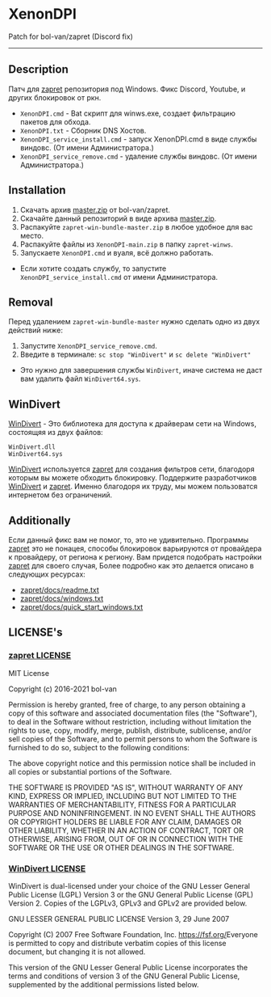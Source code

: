 # XenonDPI
Patch for bol-van/zapret (Discord fix)

--------------------------------------
## Description
Патч для [zapret](https://github.com/bol-van/zapret) репозитория под Windows.
Фикс Discord, Youtube, и других блокировок от ркн.
+ ``` XenonDPI.cmd ``` - Bat скрипт для winws.exe, создает фильтрацию пакетов для обхода.
+ ``` XenonDPI.txt ``` - Сборник DNS Хостов.
+ ``` XenonDPI_service_install.cmd ``` - запуск XenonDPI.cmd в виде службы виндовс. (От имени Администратора.)
+ ``` XenonDPI_service_remove.cmd ``` - удаление службы виндовс. (От имени Администратора.)

## Installation
1. Скачать архив [master.zip](https://github.com/bol-van/zapret-win-bundle/archive/refs/heads/master.zip) от bol-van/zapret.
2. Скачайте данный репозиторий в виде архива [master.zip](https://github.com/ToshiNamura/XenonDPI/archive/refs/heads/master.zip).
3. Распакуйте ``` zapret-win-bundle-master.zip ``` в любое удобное для вас место.
4. Распакуйте файлы из ``` XenonDPI-main.zip ``` в папку ``` zapret-winws ```.
5. Запускаете ``` XenonDPI.cmd ``` и вуаля, всё должно работать.
+ Если хотите создать службу, то запустите ``` XenonDPI_service_install.cmd ``` от имени Администратора.

## Removal
Перед удалением ``` zapret-win-bundle-master ``` нужно сделать одно из двух действий ниже:
1. Запустите ``` XenonDPI_service_remove.cmd ```.
2. Введите в терминале: ``` sc stop "WinDivert" ``` и ``` sc delete "WinDivert" ```
+  Это нужно для завершения службы ``` WinDivert ```, иначе система не даст вам удалить файл ``` WinDivert64.sys ```.

## WinDivert
[WinDivert](https://reqrypt.org/windivert.html) - Это библиотека для доступа к драйверам сети на Windows, состоящяя из двух файлов:
```
WinDivert.dll
WinDivert64.sys
```
[WinDivert](https://reqrypt.org/windivert.html) используется [zapret](https://github.com/bol-van/zapret) для создания фильтров сети, благодоря которым вы можете обходить блокировку.
Поддержите разработчиков [WinDivert](https://reqrypt.org/windivert.html) и [zapret](https://github.com/bol-van/zapret).
Именно благодоря их труду, мы можем пользоватся интернетом без ограничений.

## Additionally
Если данный фикс вам не помог, то, это не удивительно. Программы [zapret](https://github.com/bol-van/zapret) это не понацея,
способы блокировок варьируются от провайдера к провайдеру, от региона к региону. Вам придется подобрать настройки [zapret](https://github.com/bol-van/zapret) для своего случая,
Более подробно как это делается описано в следующих ресурсах:
+ [zapret/docs/readme.txt](https://github.com/bol-van/zapret/blob/master/docs/readme.txt)
+ [zapret/docs/windows.txt](https://github.com/bol-van/zapret/blob/master/docs/windows.txt)
+ [zapret/docs/quick_start_windows.txt](https://github.com/bol-van/zapret/blob/master/docs/quick_start_windows.txt)

## LICENSE's
### [zapret LICENSE](https://github.com/bol-van/zapret/blob/master/docs/LICENSE.txt)
MIT License

Copyright (c) 2016-2021 bol-van

Permission is hereby granted, free of charge, to any person obtaining a copy
of this software and associated documentation files (the "Software"), to deal
in the Software without restriction, including without limitation the rights
to use, copy, modify, merge, publish, distribute, sublicense, and/or sell
copies of the Software, and to permit persons to whom the Software is
furnished to do so, subject to the following conditions:

The above copyright notice and this permission notice shall be included in all
copies or substantial portions of the Software.

THE SOFTWARE IS PROVIDED "AS IS", WITHOUT WARRANTY OF ANY KIND, EXPRESS OR
IMPLIED, INCLUDING BUT NOT LIMITED TO THE WARRANTIES OF MERCHANTABILITY,
FITNESS FOR A PARTICULAR PURPOSE AND NONINFRINGEMENT. IN NO EVENT SHALL THE
AUTHORS OR COPYRIGHT HOLDERS BE LIABLE FOR ANY CLAIM, DAMAGES OR OTHER
LIABILITY, WHETHER IN AN ACTION OF CONTRACT, TORT OR OTHERWISE, ARISING FROM,
OUT OF OR IN CONNECTION WITH THE SOFTWARE OR THE USE OR OTHER DEALINGS IN THE
SOFTWARE.

### [WinDivert LICENSE](https://github.com/basil00/WinDivert/blob/master/LICENSE)
WinDivert is dual-licensed under your choice of the GNU Lesser General Public
License (LGPL) Version 3 or the GNU General Public License (GPL) Version 2.
Copies of the LGPLv3, GPLv3 and GPLv2 are provided below.

GNU LESSER GENERAL PUBLIC LICENSE
Version 3, 29 June 2007

Copyright (C) 2007 Free Software Foundation,
Inc. <https://fsf.org/>Everyone is permitted to copy and distribute verbatim copies
of this license document, but changing it is not allowed.

This version of the GNU Lesser General Public License incorporates
the terms and conditions of version 3 of the GNU General Public
License, supplemented by the additional permissions listed below.
